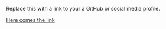 Replace this with a link to your a GitHub or social media profile.

[Here comes the link](http://www.github.com)
